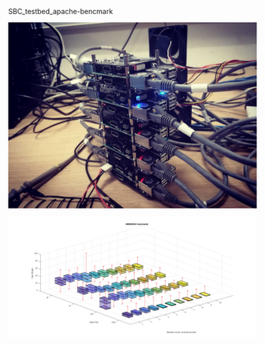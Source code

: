 SBC_testbed_apache-bencmark


![Image of 3dcpu](https://raw.githubusercontent.com/joecefnhedog/SBC_testbed_apache-bencmark/master/plots/odroidc2.jpg)

![Image of 3dcpu](https://raw.githubusercontent.com/joecefnhedog/SBC_testbed_apache-bencmark/master/plots/3dCpuBoxOdroidc2.png)

